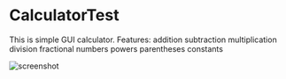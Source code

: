 # CalculatorTest

This is simple GUI calculator.
Features: 
addition
subtraction
multiplication
division
fractional numbers
powers
parentheses
constants

![screenshot](https://user-images.githubusercontent.com/125678573/224720331-d9215b80-08df-42b2-8a21-f4114de70efe.png)
